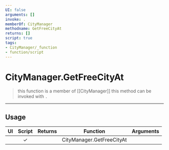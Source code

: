 ```yaml
---
UI: false
arguments: []
invoke: .
memberOf: CityManager
methodname: GetFreeCityAt
returns: []
script: true
tags:
- CityManager/_function
- function/script
---
```

# CityManager.GetFreeCityAt
> this function is a member of [[CityManager]]
> this method can be invoked with `.`
-----
## Usage
|  UI | Script | Returns | Function | Arguments |
|:---:|:------:|-------:|:--------:|:---------|
| |✓||CityManager.GetFreeCityAt||

